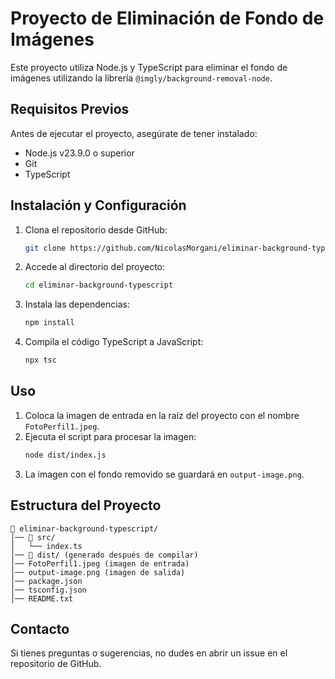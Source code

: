 # Proyecto de Eliminación de Fondo de Imágenes

Este proyecto utiliza Node.js y TypeScript para eliminar el fondo de imágenes utilizando la librería `@imgly/background-removal-node`.

## Requisitos Previos

Antes de ejecutar el proyecto, asegúrate de tener instalado:

- Node.js v23.9.0 o superior
- Git
- TypeScript

## Instalación y Configuración

1. Clona el repositorio desde GitHub:
   ```sh
   git clone https://github.com/NicolasMorgani/eliminar-background-typescript.git
   ```

2. Accede al directorio del proyecto:
   ```sh
   cd eliminar-background-typescript
   ```

3. Instala las dependencias:
   ```sh
   npm install
   ```

4. Compila el código TypeScript a JavaScript:
   ```sh
   npx tsc
   ```

## Uso

1. Coloca la imagen de entrada en la raíz del proyecto con el nombre `FotoPerfil1.jpeg`.
2. Ejecuta el script para procesar la imagen:
   ```sh
   node dist/index.js
   ```
3. La imagen con el fondo removido se guardará en `output-image.png`.

## Estructura del Proyecto

```
📂 eliminar-background-typescript/
│── 📂 src/
│   └── index.ts
│── 📂 dist/ (generado después de compilar)
│── FotoPerfil1.jpeg (imagen de entrada)
│── output-image.png (imagen de salida)
│── package.json
│── tsconfig.json
│── README.txt
```

## Contacto
Si tienes preguntas o sugerencias, no dudes en abrir un issue en el repositorio de GitHub.

